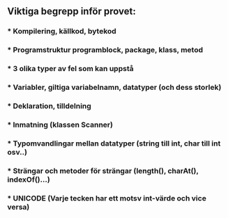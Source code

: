 ## Viktiga begrepp inför provet:
###     * Kompilering, källkod, bytekod
###     * Programstruktur programblock, package, klass, metod
###     * 3 olika typer av fel som kan uppstå
###     * Variabler, giltiga variabelnamn, datatyper (och dess storlek)
###     * Deklaration, tilldelning
###     * Inmatning (klassen Scanner)
###     * Typomvandlingar mellan datatyper (string till int, char till int osv..)
###     * Strängar och metoder för strängar (length(), charAt(), indexOf()...)
###     * UNICODE (Varje tecken har ett motsv int-värde och vice versa)